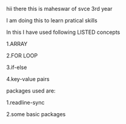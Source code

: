 hii there this is maheswar of svce 3rd year

I am doing this to learn pratical skills

In this I have used following LISTED concepts

1.ARRAY

2.FOR LOOP

3.if-else

4.key-value pairs

packages used are:

1.readline-sync

2.some basic packages